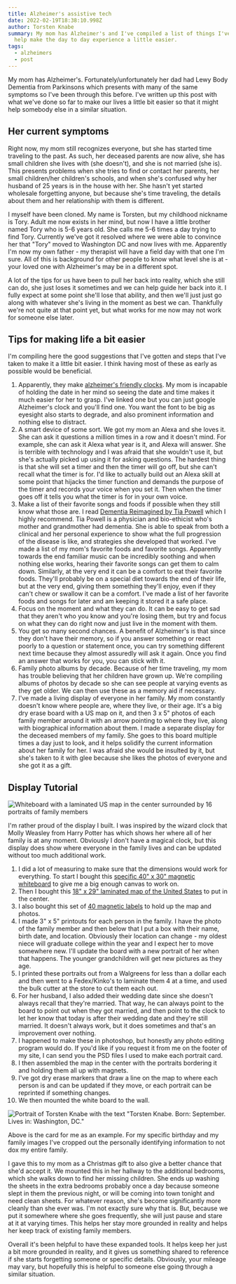 ```yaml
---
title: Alzheimer's assistive tech
date: 2022-02-19T18:38:10.998Z
author: Torsten Knabe
summary: My mom has Alzheimer's and I've compiled a list of things I've done to
  help make the day to day experience a little easier.
tags:
  - alzheimers
  - post
---
```

My mom has Alzheimer's. Fortunately/unfortunately her dad had Lewy Body Dementia from Parkinsons which presents with many of the same symptoms so I've been through this before. I've written up this post with what we've done so far to make our lives a little bit easier so that it might help somebody else in a similar situation.

## Her current symptoms

Right now, my mom still recognizes everyone, but she has started time traveling to the past. As such, her deceased parents are now alive, she has small children she lives with (she doesn't), and she is not married (she is). This presents problems when she tries to find or contact her parents, her small children/her children's schools, and when she's confused why her husband of 25 years is in the house with her. She hasn't yet started wholesale forgetting anyone, but because she's time traveling, the details about them and her relationship with them is different. 

I myself have been cloned. My name is Torsten, but my childhood nickname is Tory. Adult me now exists in her mind, but now I have a little brother named Tory who is 5-6 years old. She calls me 5-6 times a day trying to find Tory. Currently we've got it resolved where we were able to convince her that "Tory" moved to Washington DC and now lives with me. Apparently I'm now my own father - my therapist will have a field day with that one I'm sure. All of this is background for other people to know what level she is at - your loved one with Alzheimer's may be in a different spot. 

A lot of the tips for us have been to pull her back into reality, which she still can do, she just loses it sometimes and we can help guide her back into it. I fully expect at some point she'll lose that ability, and then we'll just just go along with whatever she's living in the moment as best we can. Thankfully we're not quite at that point yet, but what works for me now may not work for someone else later.

## Tips for making life a bit easier

I'm compiling here the good suggestions that I've gotten and steps that I've taken to make it a little bit easier. I think having most of these as early as possible would be beneficial.

1. Apparently, they make [alzheimer's friendly clocks](https://smile.amazon.com/dp/B07ZRH7X5T). My mom is incapable of holding the date in her mind so seeing the date and time makes it much easier for her to grasp. I've linked one but you can just google Alzheimer's clock and you'll find one. You want the font to be big as eyesight also starts to degrade, and also prominent information and nothing else to distract.
2. A smart device of some sort. We got my mom an Alexa and she loves it. She can ask it questions a million times in a row and it doesn't mind. For example, she can ask it Alexa what year is it, and Alexa will answer. She is terrible with technology and I was afraid that she wouldn't use it, but she's actually picked up using it for asking questions. The hardest thing is that she will set a timer and then the timer will go off, but she can't recall what the timer is for. I'd like to actually build out an Alexa skill at some point that hijacks the timer function and demands the purpose of the timer and records your voice when you set it. Then when the timer goes off it tells you what the timer is for in your own voice.
3. Make a list of their favorite songs and foods if possible when they still know what those are. I read [Dementia Reimagined by Tia Powell](https://smile.amazon.com/Dementia-Reimagined-Building-Dignity-Beginning-ebook/dp/B07FC1JRKG) which I highly recommend. Tia Powell is a physician and bio-ethicist who's mother and grandmother had dementia. She is able to speak from both a clinical and her personal experience to show what the full progression of the disease is like, and strategies she developed that worked. I've made a list of my mom's favorite foods and favorite songs. Apparently towards the end familiar music can be incredibly soothing and when nothing else works, hearing their favorite songs can get them to calm down. Similarly, at the very end it can be a comfort to eat their favorite foods. They'll probably be on a special diet towards the end of their life, but at the very end, giving them something they'll enjoy, even if they can't chew or swallow it can be a comfort. I've made a list of her favorite foods and songs for later and am keeping it stored it a safe place.
4. Focus on the moment and what they can do. It can be easy to get sad that they aren't who you know and you're losing them, but try and focus on what they can do right now and just live in the moment with them.
5. You get so many second chances. A benefit of Alzheimer's is that since they don't have their memory, so if you answer something or react poorly to a question or statement once, you can try something different next time because they almost assuredly will ask it again. Once you find an answer that works for you, you can stick with it.
6. Family photo albums by decade. Because of her time traveling, my mom has trouble believing that her children have grown up. We're compiling albums of photos by decade so she can see people at varying events as they get older. We can then use these as a memory aid if necessary.
7. I've made a living display of everyone in her family. My mom constantly doesn't know where people are, where they live, or their age. It's a big dry erase board with a US map on it, and then 3 x 5" photos of each family member around it with an arrow pointing to where they live, along with biographical information about them. I made a separate display for the deceased members of my family. She goes to this board multiple times a day just to look, and it helps solidify the current information about her family for her. I was afraid she would be insulted by it, but she's taken to it with glee because she likes the photos of everyone and she got it as a gift.

## Display Tutorial

![Whiteboard with a laminated US map in the center surrounded by 16 portraits of family members](/static/img/familyboard-edited.jpg "Family White Board")

I'm rather proud of the display I built. I was inspired by the wizard clock that Molly Weasley from Harry Potter has which shows her where all of her family is at any moment. Obviously I don't have a magical clock, but this display does show where everyone in the family lives and can be updated without too much additional work.

1. I did a lot of measuring to make sure that the dimensions would work for everything. To start I bought this [specific 40" x 30" magnetic whiteboard](https://smile.amazon.com/dp/B07F9JFK8W?psc=1&ref=ppx_yo2_dt_b_product_details) to give me a big enough canvas to work on.
2. Then I bought this [18" x 29" laminated map of the United States](https://smile.amazon.com/dp/B08B1577T8) to put in the center.
3. I also bought this set of [40 magnetic labels](https://smile.amazon.com/dp/B07VT42MRH) to hold up the map and photos.
4. I made 3" x 5" printouts for each person in the family. I have the photo of the family member and then below that I put a box with their name, birth date, and location. Obviously their location can change - my oldest niece will graduate college within the year and I expect her to move somewhere new. I'll update the board with a new portrait of her when that happens. The younger grandchildren will get new pictures as they age.
5. I printed these portraits out from a Walgreens for less than a dollar each and then went to a Fedex/Kinko's to laminate them 4 at a time, and used the bulk cutter at the store to cut them each out.
6. For her husband, I also added their wedding date since she doesn't always recall that they're married. That way, he can always point to the board to point out when they got married, and then point to the clock to let her know that today is after their wedding date and they're still married. It doesn't always work, but it does sometimes and that's an improvement over nothing.
7. I happened to make these in photoshop, but honestly any photo editing program would do. If you'd like if you request it from me on the footer of my site, I can send you the PSD files I used to make each portrait card.
8. I then assembled the map in the center with the portraits bordering it and holding them all up with magnets.
9. I've got dry erase markers that draw a line on the map to where each person is and can be updated if they move, or each portrait can be reprinted if something changes.
10. We then mounted the white board to the wall. 

![Portrait of Torsten Knabe with the text "Torsten Knabe. Born: September. Lives in: Washington, DC."](/static/img/torsten-portrait.jpg "Torsten Portrait Card")

Above is the card for me as an example. For my specific birthday and my family images I've cropped out the personally identifying information to not dox my entire family.

I gave this to my mom as a Christmas gift to also give a better chance that she'd accept it. We mounted this in her hallway to the additional bedrooms, which she walks down to find her missing children. She ends up washing the sheets in the extra bedrooms probably once a day because someone slept in them the previous night, or will be coming into town tonight and need clean sheets. For whatever reason, she's become significantly more cleanly than she ever was. I'm not exactly sure why that is. But, because we put it somewhere where she goes frequently, she will just pause and stare at it at varying times. This helps her stay more grounded in reality and helps her keep track of existing family members.

Overall it's been helpful to have these expanded tools. It helps keep her just a bit more grounded in reality, and it gives us something shared to reference if she starts forgetting someone or specific details. Obviously, your mileage may vary, but hopefully this is helpful to someone else going through a similar situation.